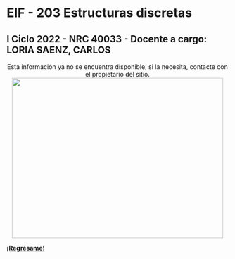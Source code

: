 # EIF - 203 Estructuras discretas

## I Ciclo 2022 - NRC 40033 - Docente a cargo: LORIA SAENZ, CARLOS

<center> Esta información ya no se encuentra disponible, si la necesita, contacte con el propietario del sitio. </center>


<center><img src="https://giphy.com/embed/3o6MbbwX2g2GA4MUus" width="480" height="364" /></center> 

<!---

## NRC 40033

## I Ciclo 2022

### Relaciones de recurrencia

[Ver documento](/eif203/rrprimera)

### Pilas ó stacks

[Ver documento](/eif203/pilas)

### HLCC(2), resolución RR

[Ver documento](/eif203/hlcc2)

### Hanoi, DyC y MT, resolución RR

[Ver documento](/eif203/dycmt)

### Formalización cota superior asintótica: O(), Ω() y Θ()

[Ver documento](/eif203/ogrande)

### Orientación a objetos en Python

[Ver documento](/eif203/objetospy)

### Relaciones binarias y diccionarios

[Ver documento](/eif203/relaciones)

<center><sub><sup>La información suministrada en este índice está basada en sesiones sincrónicas de un curso universitario, a partir de los apuntes del propio autor. Derechos reservados al docente encargado.</sup></sub></center>

-->

**[¡Regrésame!](/index)**
